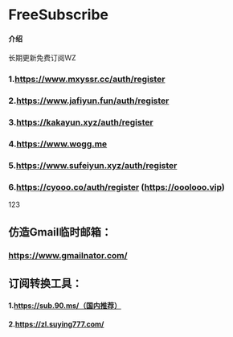 # FreeSubscribe

#### 介绍
长期更新免费订阅WZ



### 1.https://www.mxyssr.cc/auth/register

### 2.https://www.jafiyun.fun/auth/register

### 3.https://kakayun.xyz/auth/register

### 4.https://www.wogg.me

### 5.https://www.sufeiyun.xyz/auth/register

### 6.https://cyooo.co/auth/register  (https://ooolooo.vip)

123



## 仿造Gmail临时邮箱：

### https://www.gmailnator.com/



## 订阅转换工具：

#### 1.https://sub.90.ms/（国内推荐）

#### 2.https://zl.suying777.com/